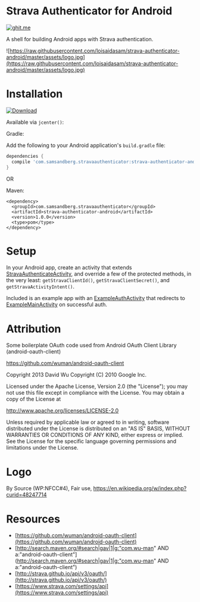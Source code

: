 Strava Authenticator for Android
===============================================================

[![ghit.me](https://ghit.me/badge.svg?repo=loisaidasam/strava-authenticator-android)](https://ghit.me/repo/loisaidasam/strava-authenticator-android)


A shell for building Android apps with Strava authentication.

![https://raw.githubusercontent.com/loisaidasam/strava-authenticator-android/master/assets/logo.jpg](https://raw.githubusercontent.com/loisaidasam/strava-authenticator-android/master/assets/logo.jpg)

Installation
============

[ ![Download](https://api.bintray.com/packages/loisaidasam/maven/strava-authenticator-android/images/download.svg) ](https://bintray.com/loisaidasam/maven/strava-authenticator-android/_latestVersion)

Available via `jcenter()`:

Gradle:

Add the following to your Android application's `build.gradle` file:

```gradle
dependencies {
  compile 'com.samsandberg.stravaauthenticator:strava-authenticator-android:1.0.0'
}
```

OR

Maven:

```maven
<dependency>
  <groupId>com.samsandberg.stravaauthenticator</groupId>
  <artifactId>strava-authenticator-android</artifactId>
  <version>1.0.0</version>
  <type>pom</type>
</dependency>
```

Setup
=====

In your Android app, create an activity that extends [StravaAuthenticateActivity](https://github.com/loisaidasam/strava-authenticator-android/blob/master/strava-authenticator-android/src/main/java/com/samsandberg/stravaauthenticator/StravaAuthenticateActivity.java), and override a few of the protected methods, in the very least: `getStravaClientId()`, `getStravaClientSecret()`, and `getStravaActivityIntent()`.

Included is an example app with an [ExampleAuthActivity](https://github.com/loisaidasam/strava-authenticator-android/blob/master/example/src/main/java/com/samsandberg/stravaauthenticatorexample/ExampleAuthActivity.java) that redirects to [ExampleMainActivity](https://github.com/loisaidasam/strava-authenticator-android/blob/master/example/src/main/java/com/samsandberg/stravaauthenticatorexample/ExampleMainActivity.java) on successful auth.


Attribution
===========

Some boilerplate OAuth code used from Android OAuth Client Library (android-oauth-client)

https://github.com/wuman/android-oauth-client

Copyright 2013 David Wu
Copyright (C) 2010 Google Inc.

Licensed under the Apache License, Version 2.0 (the "License");
you may not use this file except in compliance with the License.
You may obtain a copy of the License at

http://www.apache.org/licenses/LICENSE-2.0

Unless required by applicable law or agreed to in writing, software
distributed under the License is distributed on an "AS IS" BASIS,
WITHOUT WARRANTIES OR CONDITIONS OF ANY KIND, either express or implied.
See the License for the specific language governing permissions and
limitations under the License.


Logo
====

By Source (WP:NFCC#4), Fair use, https://en.wikipedia.org/w/index.php?curid=48247714


Resources
=========

- [https://github.com/wuman/android-oauth-client](https://github.com/wuman/android-oauth-client)
- [http://search.maven.org/#search|gav|1|g:"com.wu-man" AND a:"android-oauth-client"](http://search.maven.org/#search|gav|1|g:"com.wu-man" AND a:"android-oauth-client")
- [http://strava.github.io/api/v3/oauth/](http://strava.github.io/api/v3/oauth/)
- [https://www.strava.com/settings/api](https://www.strava.com/settings/api)
